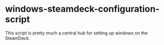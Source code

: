 # windows-steamdeck-configuration-script
This script is pretty much a central hub for setting up windows on the SteamDeck.
